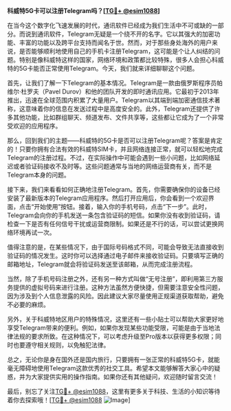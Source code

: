 **科威特5G卡可以注册Telegram吗？[[TG💪+ @esim1088](https://t.me/s/esim1088)]**

在当今这个数字化飞速发展的时代，通讯软件已经成为我们生活中不可或缺的一部分。而说到通讯软件，Telegram无疑是一个绕不开的名字。它以其强大的加密功能、丰富的功能以及跨平台支持而闻名于世。然而，对于那些身处海外的用户来说，是否能够顺利地使用自己的手机卡注册Telegram，这可能是个让人纠结的问题。特别是像科威特这样的国家，网络环境和政策都比较特殊，很多人会担心科威特的5G卡能否正常使用Telegram。今天，我们就来详细聊聊这个问题。

首先，让我们了解一下Telegram的基本情况。Telegram是一款由俄罗斯程序员帕维尔·杜罗夫（Pavel Durov）和他的团队开发的即时通讯应用。它最初于2013年推出，迅速在全球范围内积累了大量用户。Telegram以其端到端加密通信技术著称，这意味着你的信息在发送过程中是高度安全的。此外，Telegram还提供了许多其他功能，比如群组聊天、频道发布、文件共享等，这些都让它成为了一个非常受欢迎的应用程序。

那么，回到我们的主题——科威特的5G卡是否可以注册Telegram呢？答案是肯定的！只要你拥有合法有效的科威特SIM卡，并且网络连接正常，就可以轻松地完成Telegram的注册过程。不过，在实际操作中可能会遇到一些小问题，比如网络延迟或者验证码接收不及时等。这些问题通常与当地的网络运营商有关，而不是Telegram本身的问题。

接下来，我们来看看如何正确地注册Telegram。首先，你需要确保你的设备已经安装了最新版本的Telegram应用程序。然后打开应用后，你会看到一个欢迎界面，点击“开始使用”按钮。接着，输入你的手机号码，点击“下一步”。此时，Telegram会向你的手机发送一条包含验证码的短信。如果你没有收到验证码，请检查一下是否有任何信号干扰或运营商限制。如果还是不行的话，可以尝试更换网络环境再试一次。

值得注意的是，在某些情况下，由于国际号码格式不同，可能会导致无法直接收到验证码的情况发生。这时你可以选择通过电子邮件来接收验证码。只要填写正确的邮箱地址，Telegram就会将验证码发送至该邮箱，从而完成注册流程。

当然，除了手机号码注册之外，还有另一种方式叫做“无号注册”，即利用第三方服务提供的虚拟号码来进行注册。这种方法虽然方便快捷，但需要注意安全性问题，因为涉及到个人信息泄露的风险。因此建议大家尽量使用正规渠道获取帮助，避免不必要的麻烦。

另外，关于科威特地区用户的特殊情况，这里还有一些小贴士可以帮助大家更好地享受Telegram带来的便利。例如，如果你发现某些功能受限，可能是由于当地法律法规的要求所致。在这种情况下，可以考虑升级至Pro版本以获得更多权限；同时也要遵守相关规则，以免触犯法律。

总之，无论你是身在国外还是国内旅行，只要拥有一张正常的科威特5G卡，就能毫无障碍地使用Telegram这款优秀的社交工具。希望本文能够解答大家心中的疑惑，并为大家提供实用的操作指南。如果你还有其他疑问，欢迎随时留言交流！

最后，别忘了关注[TG💪+ @esim1088](https://t.me/s/esim1088)，这里有更多关于科技、生活的小知识等待着你去探索哦！[[TG💪+ @esim1088](https://t.me/s/esim1088) ![Image](https://i.postimg.cc/4NQfJmqS/Snipaste-2025-05-13-00-14-12.png)]
